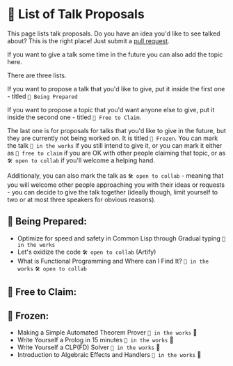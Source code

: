 # 📌 List of Talk Proposals

This page lists talk proposals. Do you have an idea you'd like to see talked about? This is the right place!
Just submit a [pull request](https://github.com/lang-talk/meetups/pulls).

If you want to give a talk some time in the future you can also add the topic here.

There are three lists.

If you want to propose a talk that you'd like to give, put it inside the first one - titled `👷 Being Prepared`

If you want to propose a topic that you'd want anyone else to give, put it inside the second one - titled `🫳 Free to Claim`.

The last one is for proposals for talks that you'd like to give in the future, but they are currently not being worked on.
It is titled `🧊 Frozen`. You can mark the talk `🔧 in the works` if you still intend to give it, or you can mark it either
as `🫳 free to claim` if you are OK with other people claiming that topic, or as `🛠 open to collab` if you'll welcome a helping hand.


Additionaly, you can also mark the talk as `🛠 open to collab` - meaning that you will welcome other people approaching you with their ideas or requests - you can decide to give the talk together (ideally though, limit yourself to two or at most three speakers for obvious reasons).


## 👷 Being Prepared:

- Optimize for speed and safety in Common Lisp through Gradual typing `🔧 in the works`
- Let's oxidize the code `🛠 open to collab` (Artify)
- What is Functional Programming and Where can I Find It? `🔧 in the works` `🛠 open to collab`

## 🫳 Free to Claim:


## 🧊 Frozen:

- Making a Simple Automated Theorem Prover `🔧 in the works` 🧊
- Write Yourself a Prolog in 15 minutes `🔧 in the works` 🧊
- Write Yourself a CLP(FD) Solver `🔧 in the works` 🧊
- Introduction to Algebraic Effects and Handlers `🔧 in the works` 🧊
